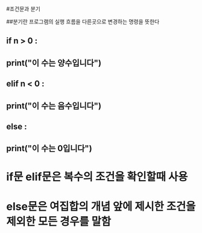 #조건문과 분기

##분기란 프로그램의 실행 흐름을 다른곳으로 변경하는 명령을 뜻한다

## if n > 0 :
##   print("이 수는 양수입니다")
## elif n < 0 :
##   print("이 수는 음수입니다")
## else :
##   print("이 수는 0입니다")

# if문 elif문은 복수의 조건을 확인할때 사용 
# else문은 여집합의 개념 앞에 제시한 조건을 제외한 모든 경우를 말함

